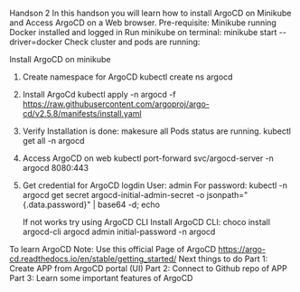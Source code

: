 Handson 2
In this handson you will learn how to install ArgoCD on Minikube and Access ArgoCD on a Web browser.
Pre-requisite:
Minikube running
Docker installed and logged in
Run minikube on terminal: minikube start --driver=docker
Check cluster and pods are running: 

Install ArgoCD on minikube
1. Create namespace for ArgoCD
    kubectl create ns argocd

2. Install ArgoCd
    kubectl apply -n argocd -f https://raw.githubusercontent.com/argoproj/argo-cd/v2.5.8/manifests/install.yaml
3.  Verify Installation is done: makesure all Pods status are running.
    kubectl get all -n argocd
4. Access ArgoCD on web 
    kubectl port-forward svc/argocd-server -n argocd 8080:443
5. Get credential for ArgoCD logdin
    User: admin
    For password: kubectl -n argocd get secret argocd-initial-admin-secret -o jsonpath="{.data.password}" | base64 -d; echo

    If not works try using ArgoCD CLI
    Install ArgoCD CLI: choco install argocd-cli
    argocd admin initial-password -n argocd

To learn ArgoCD 
Note: Use this official Page of ArgoCD
https://argo-cd.readthedocs.io/en/stable/getting_started/
Next things to do
Part 1: Create APP from ArgoCD portal (UI)
Part 2: Connect to Github repo of APP
Part 3: Learn some important features of ArgoCD


